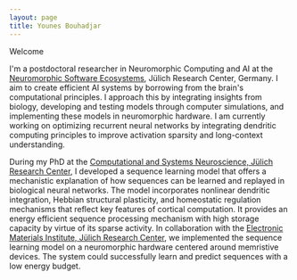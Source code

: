 ```yaml
---
layout: page
title: Younes Bouhadjar
---
```


Welcome

<!--
<img src="/assets/profile.png" alt="Younes Bouhadjar" width="1000" style="border-radius: 100%;" />
-->

I'm a postdoctoral researcher in Neuromorphic Computing and AI at the [Neuromorphic Software Ecosystems](https://www.fz-juelich.de/en/pgi/pgi-15), Jülich Research Center, Germany. I aim to create efficient AI systems by borrowing from the brain's computational principles. I approach this by integrating insights from biology, developing and testing models through computer simulations, and implementing these models in neuromorphic hardware. I am currently working on optimizing recurrent neural networks by integrating dendritic computing principles to improve activation sparsity and long-context understanding.

During my PhD at the [Computational and Systems Neuroscience, Jülich Research Center](https://www.fz-juelich.de/inm/inm-6/EN/Home/home_node_INM6.html), I developed a sequence learning model that offers a mechanistic explanation of how sequences can be learned and replayed in biological neural networks. The model incorporates nonlinear dendritic integration, Hebbian structural plasticity, and homeostatic regulation mechanisms that reflect key features of cortical computation. It provides an energy efficient sequence processing mechanism with high storage capacity by virtue of its sparse activity. In collaboration with the [Electronic Materials Institute, Jülich Research Center](https://www.fz-juelich.de/pgi/pgi-7/EN/Home/home_node.html), we implemented the sequence learning model on a neuromorphic hardware centered around memristive devices. The system could successfully learn and predict sequences with a low energy budget.

<!--
Previously, I graduated from the [nanotech program](https://nanotech.grenoble-inp.fr/) with a Master's Degree in Micro and Nano Technologies for Integrated Systems. 
-->
